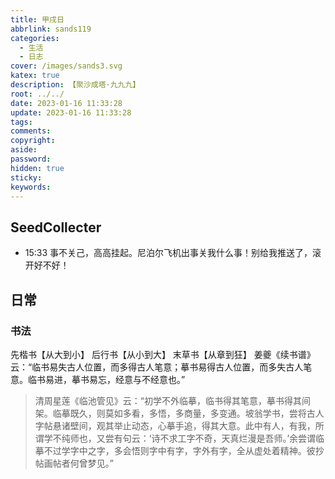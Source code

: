 ```yaml
---
title: 甲戌日
abbrlink: sands119
categories:
  - 生活
  - 日志
cover: /images/sands3.svg
katex: true
description: 【聚沙成塔·九九九】
root: ../../
date: 2023-01-16 11:33:28
update: 2023-01-16 11:33:28
tags:
comments:
copyright:
aside:
password:
hidden: true
sticky:
keywords:
---
```


## SeedCollecter
- 15:33 事不关己，高高挂起。尼泊尔飞机出事关我什么事！别给我推送了，滚开好不好！


## 日常


### 书法
先楷书【从大到小】
后行书【从小到大】
末草书【从章到狂】
姜夔《续书谱》云：“临书易失古人位置，而多得古人笔意；摹书易得古人位置，而多失古人笔意。临书易进，摹书易忘，经意与不经意也。”

> 清周星莲《临池管见》云：“初学不外临摹，临书得其笔意，摹书得其间架。临摹既久，则莫如多看，多悟，多商量，多变通。坡翁学书，尝将古人字帖悬诸壁间，观其举止动态，心摹手追，得其大意。此中有人，有我，所谓学不纯师也，又尝有句云：‘诗不求工字不奇，天真烂漫是吾师。’余尝谓临摹不过学字中之字，多会悟则字中有字，字外有字，全从虚处着精神。彼抄帖画帖者何曾梦见。”

